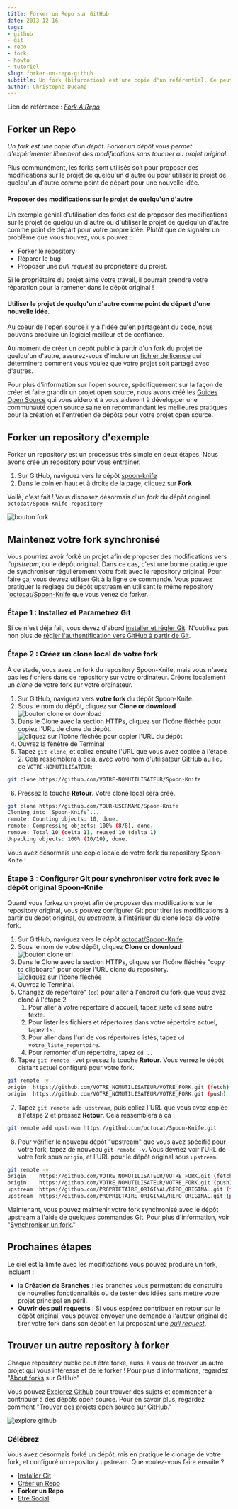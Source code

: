 ```yaml
---
title: Forker un Repo sur GitHub
date: 2013-12-16
tags:
- github
- git
- repo
- fork
- howto
- tutoriel
slug: forker-un-repo-github
subtitle: Un fork (bifurcation) est une copie d'un référentiel. Ce peut être une bonne base pour démarrer.
author: Christophe Ducamp
---
```


Lien de référence : <span class="h-cite"><cite class="p-name u-url">[Fork A Repo](https://help.github.com/articles/fork-a-repo/)</cite></span>

## Forker un Repo

*Un fork est une copie d'un dépôt. Forker un dépôt vous permet d'expérimenter librement des modifications sans toucher au projet original.*

Plus communément, les forks sont utilisés soit pour proposer des modifications sur le projet de quelqu'un d'autre ou pour utiliser le projet de quelqu'un d'autre comme point de départ pour une nouvelle idée.

####  Proposer des modifications sur le projet de quelqu'un d'autre

Un exemple génial d'utilisation des forks est de proposer des modifications sur le projet de quelqu'un d'autre ou d'utiliser le projet de quelqu'un d'autre comme point de départ pour votre propre idée. Plutôt que de signaler un problème que vous trouvez, vous pouvez : 
- Forker le repository
- Réparer le bug
- Proposer une *pull request* au propriétaire du projet.

Si le propriétaire du projet aime votre travail, il pourrait prendre votre réparation pour la ramener dans le dépôt original !

#### Utiliser le projet de quelqu'un d'autre comme point de départ d'une nouvelle idée. 

Au [coeur de l'open source](http://opensource.org/about) il y a l'idée qu'en partageant du code, nous pouvons produire un logiciel meilleur et de confiance.

Au moment de créer un dépôt public à partir d'un fork du projet de quelqu'un d'autre, assurez-vous d'inclure un [fichier de licence](http://choosealicense.com/) qui déterminera comment vous voulez que votre projet soit partagé avec d'autres.

Pour plus d'information sur l'open source, spécifiquement sur la façon de créer et faire grandir un projet open source, nous avons créé les [Guides Open Source](https://opensource.guide/) qui  vous aideront à vous aideront à développer une communauté open source saine en recommandant les meilleures pratiques pour la création et l'entretien de dépôts pour votre projet open source.

## Forker un repository d'exemple 

Forker un repository est un processus très simple en deux étapes. Nous avons créé un repository pour vous entraîner. 

1. Sur GitHub, naviguez vers le dépôt [spoon-knife](https://github.com/octocat/Spoon-Knife)
2. Dans le coin en haut et à droite de la page, cliquez sur **Fork**

Voilà, c'est fait ! Vous disposez désormais d'un *fork* du dépôt   original `octocat/Spoon-Knife repository`

![](/images/fork_button.png "bouton fork")

## Maintenez votre fork synchronisé 

Vous pourriez avoir forké un projet afin de proposer des modifications vers l'*upstream*, ou le dépôt original. Dans ce cas, c'est une bonne pratique que de synchroniser régulièrement votre fork avec le repository original. Pour faire ça, vous devrez utiliser Git à la ligne de commande. Vous pouvez pratiquer le réglage du dépôt upstream en utilisant le même repository `[octocat/Spoon-Knife](https://github.com/octocat/Spoon-Knife) que vous venez de forker. 

### Étape 1 : Installez et Paramétrez Git 

Si ce n'est déjà fait, vous devez d'abord [installer et régler Git](/installer-git/). N'oubliez pas non plus de [régler l'authentification vers GitHub à partir de Git](https://help.github.com/articles/set-up-git#next-steps-authenticating-with-github-from-git).


### Étape 2 : Créez un clone local de votre fork

À ce stade, vous avez un fork du repository Spoon-Knife, mais vous n'avez pas les fichiers dans ce repository sur votre ordinateur. Créons localement un *clone* de votre fork sur votre ordinateur.

1. Sur GitHub, naviguez vers **votre fork** du dépôt Spoon-Knife.
2. Sous le nom du dépôt, cliquez sur **Clone or download** 
![](/images/clone-repo-clone-url-button.png "bouton clone or download")
3. Dans le Clone avec la section HTTPs, cliquez sur l'icône fléchée pour copiez l'URL de clone du dépôt. 
![](https://help.github.com/assets/images/help/repository/https-url-clone.png "cliquez sur l'icône fléchée pour copier l'URL du dépôt")
4. Ouvrez la fenêtre de Terminal
5. Tapez `git clone`, et collez ensuite l'URL que vous avez copiée à l'étape 2. Cela ressemblera à cela, avec votre nom d'utilisateur GitHub au lieu de `VOTRE-NOMUTILISATEUR`:
```bash
git clone https://github.com/VOTRE-NOMUTILISATEUR/Spoon-Knife
```
6. Pressez la touche **Retour**. Votre clone local sera créé.

```bash
git clone https://github.com/YOUR-USERNAME/Spoon-Knife
Cloning into `Spoon-Knife`...
remote: Counting objects: 10, done.
remote: Compressing objects: 100% (8/8), done.
remove: Total 10 (delta 1), reused 10 (delta 1)
Unpacking objects: 100% (10/10), done.
```

Vous avez désormais une copie locale de votre fork du repository Spoon-Knife !

### Étape 3 : Configurer Git pour synchroniser votre fork avec le dépôt original Spoon-Knife

Quand vous forkez un projet afin de proposer des modifications sur le repository original, vous pouvez configurer Git pour tirer les modifications à partir du dépôt original, ou *upstream*, à l'intérieur du clone local de votre fork. 

1. Sur GitHub, naviguez vers le dépôt [octocat/Spoon-Knife](https://github.com/octocat/Spoon-Knife).
2. Sous le nom de votre dépôt, cliquez **Clone or download** 
![](/images/clone-repo-clone-url-button.png "bouton clone url")
3. Dans le Clone avec la section HTTPs, cliquez sur l'icône fléchée "copy to clipboard" pour copier l'URL clone du repository. 
![](/images/https-url-clone.png "cliquez sur l'icône fléchée")
4. Ouvrez le Terminal.
5. Changez de répertoire" (`cd`) pour aller à l'endroit du fork que vous avez cloné à l'étape 2 
	1. Pour aller à votre répertoire d'accueil, tapez juste `cd` sans autre texte.
	2. Pour lister les fichiers et répertoires dans votre répertoire actuel, tapez `ls`.
	3. Pour aller dans l'un de vos répertoires listés, tapez `cd votre_liste_repertoire`.
	4. Pour remonter d'un répertoire, tapez `cd ..`
6. Tapez `git remote -v`et pressez la touche **Retour**. Vous verrez le dépôt distant actuel configuré pour votre fork.
```bash
git remote -v
origin  https://github.com/VOTRE_NOMUTILISATEUR/VOTRE_FORK.git (fetch)
origin  https://github.com/VOTRE_NOMUTILISATEUR/VOTRE_FORK.git (push)
```
7. Tapez `git remote add upstream`, puis collez l'URL que vous avez copiée à l'étape 2 et pressez **Retour**. Cela ressemblera à ça : 
```bash
git remote add upstream https://github.com/octocat/Spoon-Knife.git
```
8. Pour vérifier le nouveau dépôt "upstream" que vous avez spécifié pour votre fork, tapez de nouveau `git remote -v`. Vous devriez voir l'URL de votre fork sous `origin`, et l'URL pour le dépôt  original sous `upstream`.

```bash
git remote -v
origin    https://github.com/VOTRE_NOMUTILISATEUR/VOTRE_FORK.git (fetch)
origin    https://github.com/VOTRE_NOMUTILISATEUR/VOTRE_FORK.git (push)
upstream  https://github.com/PROPRIETAIRE_ORIGINAL/REPO_ORIGINAL.git (fetch)
upstream  https://github.com/PROPRIETAIRE_ORIGINAL/REPO_ORIGINAL.git (push)
``` 

Maintenant, vous pouvez maintenir votre fork synchronisé avec le dépôt upstream à l'aide de quelques commandes Git. Pour plus d'information, voir "[Synchroniser un fork](https://help.github.com/articles/syncing-a-fork)."

## Prochaines étapes

Le ciel est la limite avec les modifications vous pouvez produire un fork, incluant :

- la **Création de Branches** : les branches vous permettent de construire de nouvelles fonctionnalités ou de tester des idées sans mettre votre projet principal en péril.
- **Ouvrir des pull requests** : Si vous espérez contribuer en retour sur le dépôt original, vous pouvez envoyer une demande à l'auteur original de tirer votre fork dans son dépôt en lui proposant une *[pull request](https://help.github.com/articles/about-pull-requests)*.

## Trouver un autre repository à forker 

Chaque repository public peut être forké, aussi à vous de trouver un autre projet qui vous intéresse et de le forker ! Pour plus d'informations, regardez "[About forks](https://help.github.com/en/articles/about-forks) sur GitHub"


Vous pouvez [Explorez Github](https://github.com/explore) pour trouver des sujets et commencer à contribuer à des dépôts open source. Pour en savoir plus, regardez comment "[Trouver des projets open source sur GitHub](https://help.github.com/en/articles/finding-open-source-projects-on-github)."

![](https://help.github.com/assets/images/help/repository/fork-repo-explore.png "explore github")

### Célébrez 

Vous avez désormais forké un dépôt, mis en pratique le clonage de votre fork, et configuré un repository upstream. Que voulez-vous faire ensuite ?

* [Installer Git](/2013/12/10/installer-git/)
* [Créer un Repo](/2013/12/16/creer_un_repo_GitHub/)
* **Forker un Repo**
* [Etre Social](/2013/12/16/github-etre-social/)
